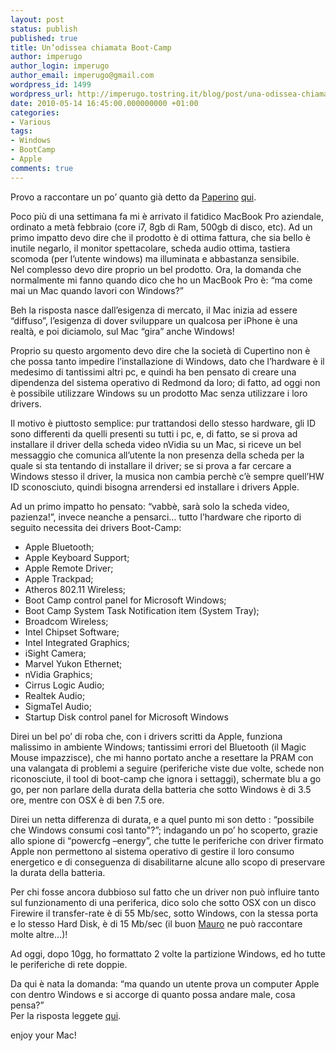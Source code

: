 ```yaml
---
layout: post
status: publish
published: true
title: Un’odissea chiamata Boot-Camp
author: imperugo
author_login: imperugo
author_email: imperugo@gmail.com
wordpress_id: 1499
wordpress_url: http://imperugo.tostring.it/blog/post/una-odissea-chiamata-bootcamp/
date: 2010-05-14 16:45:00.000000000 +01:00
categories:
- Various
tags:
- Windows
- BootCamp
- Apple
comments: true
---
```

<p>Provo a raccontare un po’ quanto già detto da <a title="A Ovest Di Paperino" href="http://aovestdipaperino.com/" rel="nofollow" target="_blank">Paperino</a> <a title="Petomania" href="http://aovestdipaperino.com/posts/petomania.aspx" rel="nofollow" target="_blank">qui</a>.</p>  <p>Poco più di una settimana fa mi è arrivato il fatidico MacBook Pro aziendale, ordinato a metà febbraio (core i7, 8gb di Ram, 500gb di disco, etc). Ad un primo impatto devo dire che il prodotto è di ottima fattura, che sia bello è inutile negarlo, il monitor spettacolare, scheda audio ottima, tastiera scomoda (per l’utente windows) ma illuminata e abbastanza sensibile.   <br />Nel complesso devo dire proprio un bel prodotto. Ora, la domanda che normalmente mi fanno quando dico che ho un MacBook Pro è: “ma come mai un Mac quando lavori con Windows?”</p>  <p>Beh la risposta nasce dall’esigenza di mercato, il Mac inizia ad essere “diffuso”, l’esigenza di dover sviluppare un qualcosa per iPhone è una realtà, e poi diciamolo, sul Mac “gira” anche Windows!</p>  <p>Proprio su questo argomento devo dire che la società di Cupertino non è che possa tanto impedire l’installazione di Windows, dato che l’hardware è il medesimo di tantissimi altri pc, e quindi ha ben pensato di creare una dipendenza del sistema operativo di Redmond da loro; di fatto, ad oggi non è possibile utilizzare Windows su un prodotto Mac senza utilizzare i loro drivers.</p>  <p>Il motivo è piuttosto semplice: pur trattandosi dello stesso hardware, gli ID sono differenti da quelli presenti su tutti i pc, e, di fatto, se si prova ad installare il driver della scheda video nVidia su un Mac, si riceve un bel messaggio che comunica all’utente la non presenza della scheda per la quale si sta tentando di installare il driver; se si prova a far cercare a Windows stesso il driver, la musica non cambia perchè c’è sempre quell’HW ID sconosciuto, quindi bisogna arrendersi ed installare i drivers Apple.</p>  <p>Ad un primo impatto ho pensato: “vabbè, sarà solo la scheda video, pazienza!”, invece neanche a pensarci… tutto l’hardware che riporto di seguito necessita dei drivers Boot-Camp:</p>  <ul>   <li>Apple Bluetooth;</li>    <li>Apple Keyboard Support;</li>    <li>Apple Remote Driver;</li>    <li>Apple Trackpad;</li>    <li>Atheros 802.11 Wireless;</li>    <li>Boot Camp control panel for Microsoft Windows;</li>    <li>Boot Camp System Task Notification item (System Tray);</li>    <li>Broadcom Wireless;</li>    <li>Intel Chipset Software;</li>    <li>Intel Integrated Graphics;</li>    <li>iSight Camera;</li>    <li>Marvel Yukon Ethernet;</li>    <li>nVidia Graphics;</li>    <li>Cirrus Logic Audio;</li>    <li>Realtek Audio;</li>    <li>SigmaTel Audio;</li>    <li>Startup Disk control panel for Microsoft Windows</li> </ul>  <p>Direi un bel po’ di roba che, con i drivers scritti da Apple, funziona malissimo in ambiente Windows; tantissimi errori del Bluetooth (il Magic Mouse impazzisce), che mi hanno portato anche a resettare la PRAM con una valangata di problemi a seguire (periferiche viste due volte, schede non riconosciute, il tool di boot-camp che ignora i settaggi), schermate blu a go go, per non parlare della durata della batteria che sotto Windows è di 3.5 ore, mentre con OSX è di ben 7.5 ore.</p>  <p>Direi un netta differenza di durata, e a quel punto mi son detto : “possibile che Windows consumi così tanto&quot;?”; indagando un po’ ho scoperto, grazie allo spione di “powercfg –energy”, che tutte le periferiche con driver firmato Apple non permettono al sistema operativo di gestire il loro consumo energetico e di conseguenza di disabilitarne alcune allo scopo di preservare la durata della batteria.</p>  <p>Per chi fosse ancora dubbioso sul fatto che un driver non può influire tanto sul funzionamento di una periferica, dico solo che sotto OSX con un disco Firewire il transfer-rate è di 55 Mb/sec, sotto Windows, con la stessa porta e lo stesso Hard Disk, è di 15 Mb/sec (il buon <a title="Mauro Servienti&#39;s Blog" href="http://topics.it/" rel="nofollow" target="_blank">Mauro</a> ne può raccontare molte altre…)!</p>  <p>Ad oggi, dopo 10gg, ho formattato 2 volte la partizione Windows, ed ho tutte le periferiche di rete doppie.</p>  <p>Da qui è nata la domanda: “ma quando un utente prova un computer Apple con dentro Windows e si accorge di quanto possa andare male, cosa pensa?”   <br />Per la risposta leggete <a title="Petomania" href="http://aovestdipaperino.com/posts/petomania.aspx" rel="nofollow" target="_blank">qui</a>.</p>  <p>enjoy your Mac!</p>
